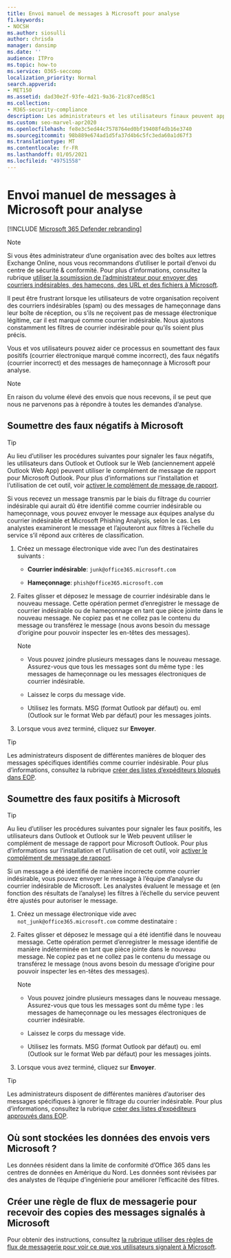 ```yaml
---
title: Envoi manuel de messages à Microsoft pour analyse
f1.keywords:
- NOCSH
ms.author: siosulli
author: chrisda
manager: dansimp
ms.date: ''
audience: ITPro
ms.topic: how-to
ms.service: O365-seccomp
localization_priority: Normal
search.appverid:
- MET150
ms.assetid: dad30e2f-93fe-4d21-9a36-21c87ced85c1
ms.collection:
- M365-security-compliance
description: Les administrateurs et les utilisateurs finaux peuvent apprendre à envoyer des messages électroniques (courrier marqué comme faux ou courrier incorrect) à Microsoft pour analyse.
ms.custom: seo-marvel-apr2020
ms.openlocfilehash: fe8e3c5ed44c7578764ed0bf19408f4db16e3740
ms.sourcegitcommit: 98b889e674ad1d5fa37d4b6c5fc3eda60a1d67f3
ms.translationtype: MT
ms.contentlocale: fr-FR
ms.lasthandoff: 01/05/2021
ms.locfileid: "49751558"
---
```

# <a name="manually-submit-messages-to-microsoft-for-analysis"></a>Envoi manuel de messages à Microsoft pour analyse

[!INCLUDE [Microsoft 365 Defender rebranding](../includes/microsoft-defender-for-office.md)]


> [!NOTE]
> Si vous êtes administrateur d’une organisation avec des boîtes aux lettres Exchange Online, nous vous recommandons d’utiliser le portail d’envoi du centre de sécurité & conformité. Pour plus d’informations, consultez la rubrique [utiliser la soumission de l’administrateur pour envoyer des courriers indésirables, des hameçons, des URL et des fichiers à Microsoft](admin-submission.md).

Il peut être frustrant lorsque les utilisateurs de votre organisation reçoivent des courriers indésirables (spam) ou des messages de hameçonnage dans leur boîte de réception, ou s’ils ne reçoivent pas de message électronique légitime, car il est marqué comme courrier indésirable. Nous ajustons constamment les filtres de courrier indésirable pour qu’ils soient plus précis.

Vous et vos utilisateurs pouvez aider ce processus en soumettant des faux positifs (courrier électronique marqué comme incorrect), des faux négatifs (courrier incorrect) et des messages de hameçonnage à Microsoft pour analyse.

> [!NOTE]
> En raison du volume élevé des envois que nous recevons, il se peut que nous ne parvenons pas à répondre à toutes les demandes d’analyse.

## <a name="submit-false-negatives-to-microsoft"></a>Soumettre des faux négatifs à Microsoft

> [!TIP]
> Au lieu d’utiliser les procédures suivantes pour signaler les faux négatifs, les utilisateurs dans Outlook et Outlook sur le Web (anciennement appelé Outlook Web App) peuvent utiliser le complément de message de rapport pour Microsoft Outlook. Pour plus d’informations sur l’installation et l’utilisation de cet outil, voir [activer le complément de message de rapport](enable-the-report-message-add-in.md).

Si vous recevez un message transmis par le biais du filtrage du courrier indésirable qui aurait dû être identifié comme courrier indésirable ou hameçonnage, vous pouvez envoyer le message aux équipes analyse du courrier indésirable et Microsoft Phishing Analysis, selon le cas. Les analystes examineront le message et l’ajouteront aux filtres à l’échelle du service s’il répond aux critères de classification.

1. Créez un message électronique vide avec l’un des destinataires suivants :

   - **Courrier indésirable**: `junk@office365.microsoft.com`

   - **Hameçonnage**: `phish@office365.microsoft.com`

2. Faites glisser et déposez le message de courrier indésirable dans le nouveau message. Cette opération permet d’enregistrer le message de courrier indésirable ou de hameçonnage en tant que pièce jointe dans le nouveau message. Ne copiez pas et ne collez pas le contenu du message ou transférez le message (nous avons besoin du message d’origine pour pouvoir inspecter les en-têtes des messages).

   > [!NOTE]
   >
   > - Vous pouvez joindre plusieurs messages dans le nouveau message. Assurez-vous que tous les messages sont du même type : les messages de hameçonnage ou les messages électroniques de courrier indésirable.
   >
   > - Laissez le corps du message vide.
   >
   > - Utilisez les formats. MSG (format Outlook par défaut) ou. eml (Outlook sur le format Web par défaut) pour les messages joints.

3. Lorsque vous avez terminé, cliquez sur **Envoyer**.

> [!TIP]
> Les administrateurs disposent de différentes manières de bloquer des messages spécifiques identifiés comme courrier indésirable. Pour plus d’informations, consultez la rubrique [créer des listes d’expéditeurs bloqués dans EOP](create-block-sender-lists-in-office-365.md).

## <a name="submit-false-positives-to-microsoft"></a>Soumettre des faux positifs à Microsoft

> [!TIP]
> Au lieu d’utiliser les procédures suivantes pour signaler les faux positifs, les utilisateurs dans Outlook et Outlook sur le Web peuvent utiliser le complément de message de rapport pour Microsoft Outlook. Pour plus d’informations sur l’installation et l’utilisation de cet outil, voir [activer le complément de message de rapport](enable-the-report-message-add-in.md).

Si un message a été identifié de manière incorrecte comme courrier indésirable, vous pouvez envoyer le message à l’équipe d’analyse du courrier indésirable de Microsoft. Les analystes évaluent le message et (en fonction des résultats de l’analyse) les filtres à l’échelle du service peuvent être ajustés pour autoriser le message.

1. Créez un message électronique vide avec `not_junk@office365.microsoft.com` comme destinataire :

2. Faites glisser et déposez le message qui a été identifié dans le nouveau message. Cette opération permet d’enregistrer le message identifié de manière indéterminée en tant que pièce jointe dans le nouveau message. Ne copiez pas et ne collez pas le contenu du message ou transférez le message (nous avons besoin du message d’origine pour pouvoir inspecter les en-têtes des messages).

   > [!NOTE]
   >
   > - Vous pouvez joindre plusieurs messages dans le nouveau message. Assurez-vous que tous les messages sont du même type : les messages de hameçonnage ou les messages électroniques de courrier indésirable.
   >
   > - Laissez le corps du message vide.
   >
   > - Utilisez les formats. MSG (format Outlook par défaut) ou. eml (Outlook sur le format Web par défaut) pour les messages joints.

3. Lorsque vous avez terminé, cliquez sur **Envoyer**.

> [!TIP]
> Les administrateurs disposent de différentes manières d’autoriser des messages spécifiques à ignorer le filtrage du courrier indésirable. Pour plus d’informations, consultez la rubrique [créer des listes d’expéditeurs approuvés dans EOP](create-safe-sender-lists-in-office-365.md).

## <a name="where-is-the-data-from-submissions-to-microsoft-stored"></a>Où sont stockées les données des envois vers Microsoft ?

Les données résident dans la limite de conformité d’Office 365 dans les centres de données en Amérique du Nord. Les données sont révisées par des analystes de l’équipe d’ingénierie pour améliorer l’efficacité des filtres.

## <a name="create-a-mail-flow-rule-to-receive-copies-of-messages-that-are-reported-to-microsoft"></a>Créer une règle de flux de messagerie pour recevoir des copies des messages signalés à Microsoft

Pour obtenir des instructions, consultez [la rubrique utiliser des règles de flux de messagerie pour voir ce que vos utilisateurs signalent à Microsoft](use-mail-flow-rules-to-see-what-your-users-are-reporting-to-microsoft.md).
